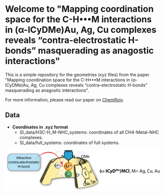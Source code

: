 # Welcome to "Mapping coordination space for the C-H•••M interactions in (α-ICyDMe)Au, Ag, Cu complexes reveals “contra-electrostatic H-bonds” masquerading as anagostic interactions"

This is a simple repository for the geometries (xyz files) from the paper "Mapping coordination space for the C-H•••M interactions in (α-ICyDMe)Au, Ag, Cu complexes reveals “contra-electrostatic H-bonds” masquerading as anagostic interactions".

For more information, please read our paper on [ChemRxiv](https://chemrxiv.org/).

## Data
* **Coordinates in .xyz format**
    * SI_data/H3C-H_M-NHC_systems: coordinates of all CH4-Metal-NHC complexes.
    * SI_data/full_systems: coordinates of full systems.


![Image of the TOC for the paper](images/toc.png)
